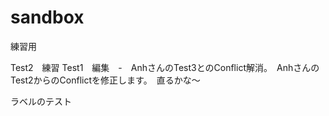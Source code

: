 sandbox
=======

練習用


Test2　練習
Test1　編集　-　AnhさんのTest3とのConflict解消。　AnhさんのTest2からのConflictを修正します。　直るかな～

ラベルのテスト

